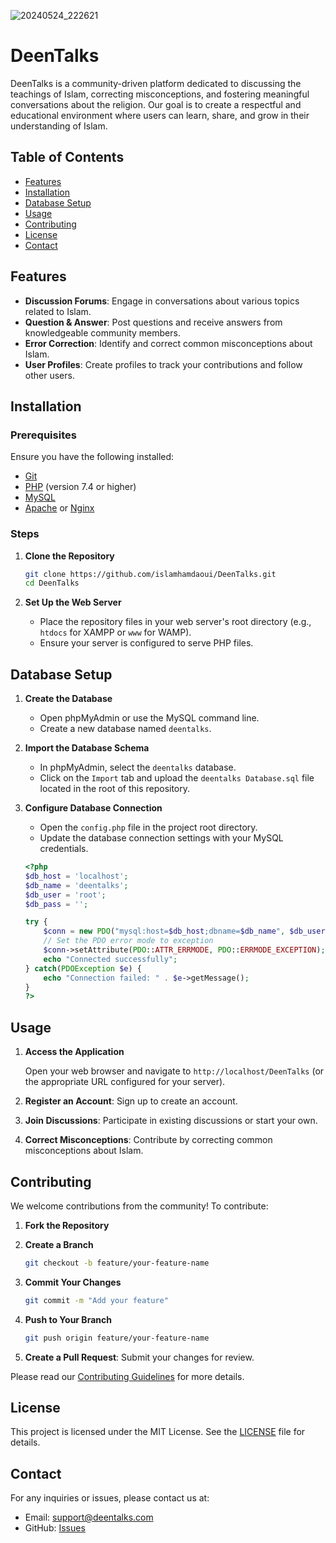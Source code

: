 
   ![20240524_222621](https://github.com/islamhamdaoui/DeenTalks/assets/91889739/279fde7b-38b3-439f-954e-6e56165176e9)
<h1>DeenTalks</h1>
    <p>DeenTalks is a community-driven platform dedicated to discussing the teachings of Islam, correcting misconceptions, and fostering meaningful conversations about the religion. Our goal is to create a respectful and educational environment where users can learn, share, and grow in their understanding of Islam.</p>
    
## Table of Contents

- [Features](#features)
- [Installation](#installation)
- [Database Setup](#database-setup)
- [Usage](#usage)
- [Contributing](#contributing)
- [License](#license)
- [Contact](#contact)

## Features

- **Discussion Forums**: Engage in conversations about various topics related to Islam.
- **Question & Answer**: Post questions and receive answers from knowledgeable community members.
- **Error Correction**: Identify and correct common misconceptions about Islam.
- **User Profiles**: Create profiles to track your contributions and follow other users.

## Installation

### Prerequisites

Ensure you have the following installed:

- [Git](https://git-scm.com/)
- [PHP](https://www.php.net/) (version 7.4 or higher)
- [MySQL](https://www.mysql.com/)
- [Apache](https://httpd.apache.org/) or [Nginx](https://www.nginx.com/)

### Steps

1. **Clone the Repository**

    ```sh
    git clone https://github.com/islamhamdaoui/DeenTalks.git
    cd DeenTalks
    ```

2. **Set Up the Web Server**

    - Place the repository files in your web server's root directory (e.g., `htdocs` for XAMPP or `www` for WAMP).
    - Ensure your server is configured to serve PHP files.

## Database Setup

1. **Create the Database**

    - Open phpMyAdmin or use the MySQL command line.
    - Create a new database named `deentalks`.

2. **Import the Database Schema**

    - In phpMyAdmin, select the `deentalks` database.
    - Click on the `Import` tab and upload the `deentalks Database.sql` file located in the root of this repository.

3. **Configure Database Connection**

    - Open the `config.php` file in the project root directory.
    - Update the database connection settings with your MySQL credentials.

    ```php
    <?php
    $db_host = 'localhost';
    $db_name = 'deentalks';
    $db_user = 'root';
    $db_pass = '';

    try {
        $conn = new PDO("mysql:host=$db_host;dbname=$db_name", $db_user, $db_pass);
        // Set the PDO error mode to exception
        $conn->setAttribute(PDO::ATTR_ERRMODE, PDO::ERRMODE_EXCEPTION);
        echo "Connected successfully"; 
    } catch(PDOException $e) {
        echo "Connection failed: " . $e->getMessage();
    }
    ?>

## Usage

1. **Access the Application**

    Open your web browser and navigate to `http://localhost/DeenTalks` (or the appropriate URL configured for your server).

2. **Register an Account**: Sign up to create an account.
3. **Join Discussions**: Participate in existing discussions or start your own.
4. **Correct Misconceptions**: Contribute by correcting common misconceptions about Islam.

## Contributing

We welcome contributions from the community! To contribute:

1. **Fork the Repository**
2. **Create a Branch**

    ```sh
    git checkout -b feature/your-feature-name
    ```

3. **Commit Your Changes**

    ```sh
    git commit -m "Add your feature"
    ```

4. **Push to Your Branch**

    ```sh
    git push origin feature/your-feature-name
    ```

5. **Create a Pull Request**: Submit your changes for review.

Please read our [Contributing Guidelines](CONTRIBUTING.md) for more details.

## License

This project is licensed under the MIT License. See the [LICENSE](LICENSE) file for details.

## Contact

For any inquiries or issues, please contact us at:

- Email: [support@deentalks.com](mailto:support@deentalks.com)
- GitHub: [Issues](https://github.com/yourusername/DeenTalks/issues)
